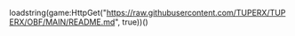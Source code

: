 loadstring(game:HttpGet("https://raw.githubusercontent.com/TUPERX/TUPERX/OBF/MAIN/README.md", true))()
